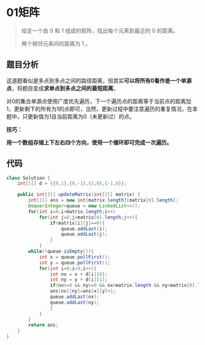 # 01矩阵

> 给定一个由 0 和 1 组成的矩阵，找出每个元素到最近的 0 的距离。
>
> 两个相邻元素间的距离为 1 。

## 题目分析

这道题看似是多点到多点之间的路径距离，但其实**可以将所有0看作是一个单源点**，将题目变成**求单点到多点之间的最短距离**。

对0的集合单源点使用广度优先遍历，下一个遍历点的距离等于当前点的距离加1，更新剩下的所有为1的点即可，当然，更新过程中要注意遍历的重复情况，在本题中，只更新值为1且当前距离为0（未更新过）的点。

**技巧：**

**用一个数组存储上下左右四个方向，使用一个循环即可完成一次遍历。**

## 代码

```java
class Solution {
    int[][] d = {{0,1},{0,-1},{1,0},{-1,0}};

    public int[][] updateMatrix(int[][] matrix) {
        int[][] ans = new int[matrix.length][matrix[0].length];
        Deque<Integer>queue = new LinkedList<>();
        for(int i=0;i<matrix.length;i++)
            for(int j=0;j<matrix[0].length;j++){
                if(matrix[i][j]==0){
                    queue.addLast(i);
                    queue.addLast(j);
                }
            }
        while(!queue.isEmpty()){
            int x = queue.pollFirst();
            int y = queue.pollFirst();
            for(int i=0;i<4;i++){
                int nx = x + d[i][0];
                int ny = y + d[i][1];
                if(nx>=0 && ny>=0 && nx<matrix.length && ny<matrix[0].length && matrix[nx][ny]==1 && ans[nx][ny]==0){
                ans[nx][ny]=ans[x][y]+1;
                queue.addLast(nx);
                queue.addLast(ny);
                }
            }
        }
        return ans;
    }
}
```



